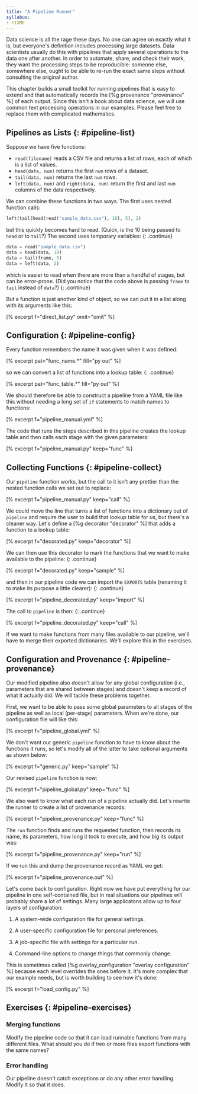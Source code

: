 ```yaml
---
title: "A Pipeline Runner"
syllabus:
- FIXME
---
```


Data science is all the rage these days.
No one can agree on exactly what it is,
but everyone's definition includes processing large datasets.
Data scientists usually do this with pipelines
that apply several operations to the data one after another.
In order to automate, share, and check their work,
they want the processing steps to be reproducible:
someone else,
somewhere else,
ought to be able to re-run the exact same steps
without consulting the original author.

This chapter builds a small toolkit for running pipelines
that is easy to extend
and that automatically records the [%g provenance "provenance" %]
of each output.
Since this isn't a book about data science,
we will use common text processing operations in our examples.
Please feel free to replace them with complicated mathematics.

## Pipelines as Lists {: #pipeline-list}

Suppose we have five functions:

-  `read(filename)` reads a CSV file and returns a list of rows,
   each of which is a list of values.
-  `head(data, num)` returns the first `num` rows of a dataset.
-  `tail(data, num)` returns the last `num` rows.
-  `left(data, num)` and `right(data, num)` return
    the first and last `num` columns of the data respectively.

We can combine these functions in two ways.
The first uses nested function calls:

```python
left(tail(head(read("sample_data.csv"), 10), 5), 2)
```

but this quickly becomes hard to read.
(Quick, is the 10 being passed to `head` or to `tail`?)
The second uses temporary variables:
{: .continue}

```python
data = read("sample_data.csv")
data = head(data, 10)
data = tail(frame, 5)
data = left(data, 2)
```

which is easier to read when there are more than a handful of stages,
but can be error-prone.
(Did you notice that the code above is passing `frame` to `tail`
instead of `data`?)
{: .continue}

But a function is just another kind of object,
so we can put it in a list along with its arguments like this:

[% excerpt f="direct_list.py" omit="omit" %]

## Configuration {: #pipeline-config}

Every function remembers the name it was given when it was defined:

[% excerpt pat="func_name.*" fill="py out" %]

so we can convert a list of functions into a lookup table:
{: .continue}

[% excerpt pat="func_table.*" fill="py out" %]

We should therefore be able to construct a pipeline
from a YAML file like this
without needing a long set of `if` statements
to match names to functions:

[% excerpt f="pipeline_manual.yml" %]

The code that runs the steps described in this pipeline
creates the lookup table
and then calls each stage with the given parameters:

[% excerpt f="pipeline_manual.py" keep="func" %]

## Collecting Functions {: #pipeline-collect}

Our `pipeline` function works,
but the call to it isn't any prettier
than the nested function calls we set out to replace:

[% excerpt f="pipeline_manual.py" keep="call" %]

We could move the line that turns a list of functions into a dictionary
out of `pipeline`
and require the user to build that lookup table for us,
but there's a cleaner way.
Let's define a [%g decorator "decorator" %]
that adds a function to a lookup table:

[% excerpt f="decorated.py" keep="decorator" %]

We can then use this decorator
to mark the functions that we want to make available
to the pipeline:
{: .continue}

[% excerpt f="decorated.py" keep="sample" %]

and then in our pipeline code
we can import the `EXPORTS` table
(renaming it to make its purpose a little clearer):
{: .continue}

[% excerpt f="pipeline_decorated.py" keep="import" %]

The call to `pipeline` is then:
{: .continue}

[% excerpt f="pipeline_decorated.py" keep="call" %]

If we want to make functions from many files
available to our pipeline,
we'll have to merge their exported dictionaries.
We'll explore this in the exercises.

## Configuration and Provenance {: #pipeline-provenance}

Our modified pipeline also doesn't allow for any global configuration
(i.e., parameters that are shared between stages)
and doesn't keep a record of what it actually did.
We will tackle these problems together.

First,
we want to be able to pass some global parameters to all stages of the pipeline
as well as local (per-stage) parameters.
When we're done,
our configuration file will like this:

[% excerpt f="pipeline_global.yml" %]

We don't want our generic `pipeline` function
to have to know about the functions it runs,
so let's modify all of the latter to take optional arguments
as shown below:

[% excerpt f="generic.py" keep="sample" %]

Our revised `pipeline` function is now:

[% excerpt f="pipeline_global.py" keep="func" %]

We also want to know what each run of a pipeline actually did.
Let's rewrite the runner to create a list of provenance records:

[% excerpt f="pipeline_provenance.py" keep="func" %]

The `run` function finds and runs the requested function,
then records its name,
its parameters,
how long it took to execute,
and how big its output was:

[% excerpt f="pipeline_provenance.py" keep="run" %]

If we run this and dump the provenance record as YAML we get:

[% excerpt f="pipeline_provenance.out" %]

Let's come back to configuration.
Right now we have put everything for our pipeline in one self-contained file,
but in real situations our pipelines will probably share a lot of settings.
Many large applicatons allow up to four layers of configuration:

1.  A system-wide configuration file for general settings.

2.  A user-specific configuration file for personal preferences.

3.  A job-specific file with settings for a particular run.

4.  Command-line options to change things that commonly change.

This is sometimes called [%g overlay_configuration "overlay configuration" %]
because each level overrides the ones before it.
It's more complex that our example needs,
but is worth building to see how it's done:

[% excerpt f="load_config.py" %]

## Exercises {: #pipeline-exercises}

### Merging functions

Modify the pipeline code so that it can load runnable functions from many different files.
What should you do if two or more files export functions with the same names?

### Error handling

Our pipeline doesn't catch exceptions or do any other error handling.
Modify it so that it does.
